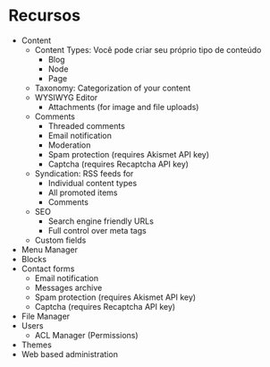 # Recursos

* Content
   * Content Types: Você pode criar seu próprio tipo de conteúdo
      * Blog
      * Node
      * Page 
   * Taxonomy: Categorization of your content
   * WYSIWYG Editor
      * Attachments (for image and file uploads) 
   * Comments
      * Threaded comments
      * Email notification
      * Moderation
      * Spam protection (requires Akismet API key)
      * Captcha (requires Recaptcha API key) 
   * Syndication: RSS feeds for
      * Individual content types
      * All promoted items
      * Comments 
   * SEO
      * Search engine friendly URLs
      * Full control over meta tags 
   * Custom fields 
* Menu Manager
* Blocks
* Contact forms
  * Email notification
  * Messages archive
  * Spam protection (requires Akismet API key)
  * Captcha (requires Recaptcha API key) 
* File Manager
* Users
  * ACL Manager (Permissions) 
* Themes
* Web based administration